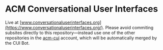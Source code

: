 # ACM Conversational User Interfaces

Live at [www.conversationaluserinterfaces.org](https://www.conversationaluserinterfaces.org/). Please avoid commiting subsites directly to this repository—instead use one of the other repositories in the [acm-cui](https://github.com/acm-cui "ACM CUI on GitHub") account, which will be automatically merged by the CUI Bot. 
